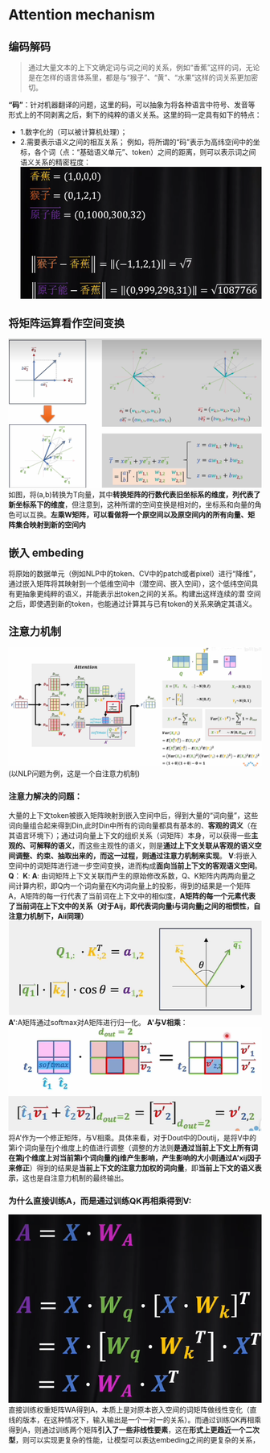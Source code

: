 # Attention mechanism
## 编码解码
> 通过大量文本的上下文确定词与词之间的关系，例如“香蕉”这样的词，无论是在怎样的语言体系里，都是与“猴子”、“黄”、“水果”这样的词关系更加密切。

**“码”**：针对机器翻译的问题，这里的码，可以抽象为将各种语言中符号、发音等形式上的不同剥离之后，剩下的纯粹的语义关系。这里的码一定具有如下的特点：

- 1.数字化的（可以被计算机处理）；
- 2.需要表示语义之间的相互关系；
例如，将所谓的“码”表示为高纬空间中的坐标，各个词（点：“基础语义单元”、token）之间的距离，则可以表示词之间语义关系的精密程度：
![alt text](image.png#pic_center)

## 将矩阵运算看作空间变换
![alt text](image-1.png#pic_center)
如图，将(a,b)转换为T向量，其中**转换矩阵的行数代表旧坐标系的维度，列代表了新坐标系下的维度**，但注意到，这种所谓的空间变换是相对的，坐标系和向量的角色可以互换。**左乘W矩阵，可以看做将一个原空间以及原空间内的所有向量、矩阵集合映射到新的空间内** 

## 嵌入 embeding
将原始的数据单元（例如NLP中的token、CV中的patch或者pixel）进行“降维”，通过嵌入矩阵将其映射到一个低维空间中（潜空间、嵌入空间），这个低纬空间具有更抽象更纯粹的语义，并能表示出token之间的关系。构建出这样连续的潜 空间之后，即使遇到新的token，也能通过计算其与已有token的关系来确定其语义。

## 注意力机制
![alt text](image-4.png)
(以NLP问题为例，这是一个自注意力机制)
### 注意力解决的问题：
大量的上下文token被嵌入矩阵映射到嵌入空间中后，得到大量的“词向量”，这些词向量组合起来得到Din,此时Din中所有的词向量都具有基本的、**客观的词义**（在其语言环境下）；通过词向量上下文的组织关系（词矩阵）本身，可以获得一些**主观的、可解释的语义**，而这些主观性的语义，则是**通过上下文关联从客观的语义空间调整、约束、抽取出来的，而这一过程，则通过注意力机制来实现**。 
**V**:将嵌入空间中的词矩阵进行进一步空间变换，进而构成**面向当前上下文的客观语义空间**。
**Q**：
**K**:
**A**: 由词矩阵上下文关联而产生的原始修改系数，Q、K矩阵内两两向量之间计算内积，即Q内一个词向量在K内词向量上的投影，得到的结果是一个矩阵A，A矩阵的每一行代表了当前词在上下文中的相似度，**A矩阵的每一个元素代表了当前词在上下文中的关系（对于Aij，即代表词向量i与词向量j之间的相惯性，自注意力机制下，Aii同理）**
![alt text](image-2.png#pic_center)
**A'**:A矩阵通过softmax对A矩阵进行归一化。 
**A'与V相乘**：
![alt text](image-3.png#pic_center)
将A'作为一个修正矩阵，与V相乘。具体来看，对于Dout中的Doutij，是将V中的第i个词向量在j个维度上的值进行调整（调整的方法则**是通过当前上下文上所有词在第j个维度上对当前第i个词向量的j维产生影响，产生影响的大小则通过A'xij因子来修正**）得到的结果是**当前上下文的注意力加权的词向量**，即**当前上下文的语义表示**，这也是自注意力机制的最终输出。
### 为什么直接训练A，而是通过训练QK再相乘得到V:
![alt text](image-5.png#pic_center)
直接训练权重矩阵WA得到A，本质上是对原本嵌入空间的词矩阵做线性变化（直线的版本，在这种情况下，输入输出是一个一对一的关系）。而通过训练QK再相乘得到A，则通过训练两个矩阵**引入了一些非线性要素**，这在**形式上更趋近一个二次型**，则可以实现更复杂的性能，让模型可以表达embeding之间的更复杂的关系，